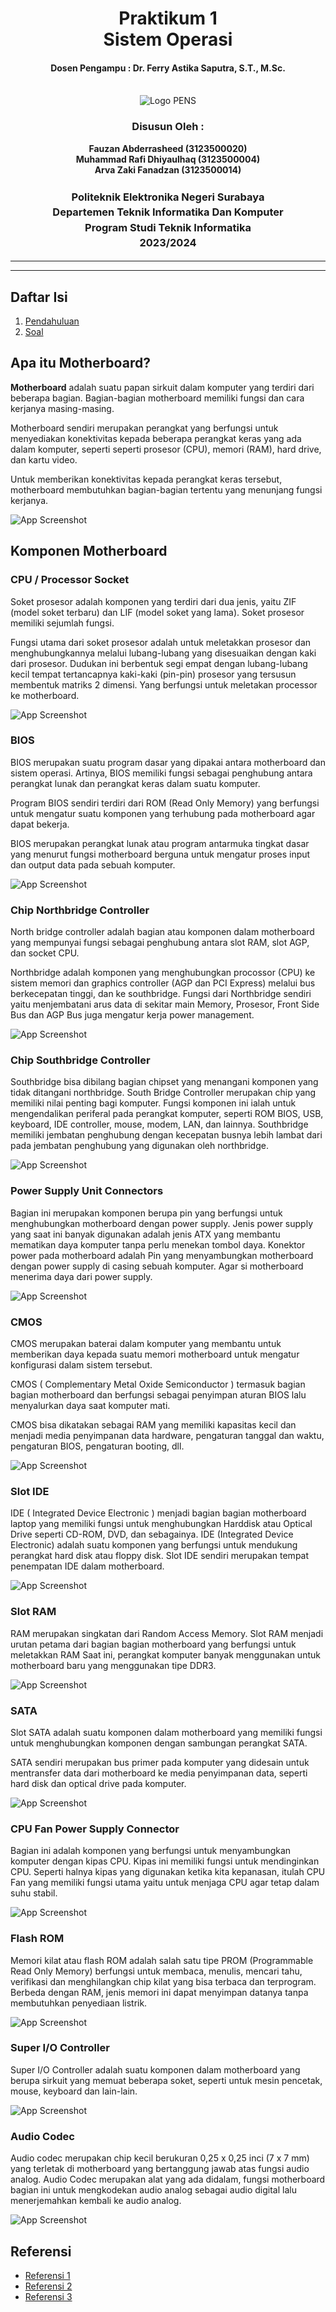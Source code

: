 <div align="center">
  <h1 style="text-align: center;font-weight: bold">Praktikum 1<br>Sistem Operasi</h1>
  <h4 style="text-align: center;">Dosen Pengampu : Dr. Ferry Astika Saputra, S.T., M.Sc.</h4>
</div>
<br />
<div align="center">
  <img src="https://upload.wikimedia.org/wikipedia/id/4/44/Logo_PENS.png" alt="Logo PENS">
  <h3 style="text-align: center;">Disusun Oleh : </h3>
  <p style="text-align: center;">
    <strong>Fauzan Abderrasheed (3123500020) </strong><br>
    <strong>Muhammad Rafi Dhiyaulhaq (3123500004) </strong><br>
    <strong>Arva Zaki Fanadzan (3123500014)</strong>
  </p>
<h3 style="text-align: center;line-height: 1.5">Politeknik Elektronika Negeri Surabaya<br>Departemen Teknik Informatika Dan Komputer<br>Program Studi Teknik Informatika<br>2023/2024</h3>
  <hr><hr>
</div>

## Daftar Isi
1. [Pendahuluan](#apa-itu-motherboard)
2. [Soal](#soal)

## Apa itu Motherboard?
<strong>Motherboard</strong> adalah suatu papan sirkuit dalam komputer yang terdiri dari beberapa bagian. Bagian-bagian motherboard memiliki fungsi dan cara kerjanya masing-masing.

Motherboard sendiri merupakan perangkat yang berfungsi untuk menyediakan konektivitas kepada beberapa perangkat keras yang ada dalam komputer, seperti seperti prosesor (CPU), memori (RAM), hard drive, dan kartu video.

Untuk memberikan konektivitas kepada perangkat keras tersebut, motherboard membutuhkan bagian-bagian tertentu yang menunjang fungsi kerjanya.

![App Screenshot](img/Motherboard.jpg)

## Komponen Motherboard

### CPU / Processor Socket
Soket prosesor adalah komponen yang terdiri dari dua jenis, yaitu ZIF (model soket terbaru) dan LIF (model soket yang lama). Soket prosesor memiliki sejumlah fungsi.

Fungsi utama dari soket prosesor adalah untuk meletakkan prosesor dan menghubungkannya melalui lubang-lubang yang disesuaikan dengan kaki dari prosesor. Dudukan ini berbentuk segi empat dengan lubang-lubang kecil tempat tertancapnya kaki-kaki (pin-pin) prosesor yang tersusun membentuk matriks 2 dimensi. Yang berfungsi untuk meletakan processor ke motherboard.

![App Screenshot](img/slot-cpu.jpg)

### BIOS 
BIOS merupakan suatu program dasar yang dipakai antara motherboard dan sistem operasi. Artinya, BIOS memiliki fungsi sebagai penghubung antara perangkat lunak dan perangkat keras dalam suatu komputer.

Program BIOS sendiri terdiri dari ROM (Read Only Memory) yang berfungsi untuk mengatur suatu komponen yang terhubung pada motherboard agar dapat bekerja.

BIOS merupakan perangkat lunak atau program antarmuka tingkat dasar yang menurut fungsi motherboard berguna untuk mengatur proses input dan output data pada sebuah komputer.

![App Screenshot](img/slot-bios.jpg)

### Chip Northbridge Controller 
North bridge controller adalah bagian atau komponen dalam motherboard yang mempunyai fungsi sebagai penghubung antara slot RAM, slot AGP, dan socket CPU.

Northbridge adalah komponen yang menghubungkan procossor (CPU) ke sistem memori dan graphics controller (AGP dan PCI Express) melalui bus berkecepatan tinggi, dan ke southbridge. Fungsi dari Northbridge sendiri yaitu menjembatani arus data di sekitar main Memory, Prosesor, Front Side Bus dan AGP Bus juga mengatur kerja power management.

![App Screenshot](img/Northbridge.jpg)

### Chip Southbridge Controller 
Southbridge bisa dibilang bagian chipset yang menangani komponen yang tidak ditangani northbridge. South Bridge Controller merupakan chip yang memiliki nilai penting bagi komputer. Fungsi komponen ini ialah untuk mengendalikan periferal pada perangkat komputer, seperti ROM BIOS, USB, keyboard, IDE controller, mouse, modem, LAN, dan lainnya. Southbridge memiliki jembatan penghubung dengan kecepatan busnya lebih lambat dari pada jembatan penghubung yang digunakan oleh northbridge.

![App Screenshot](img/southbridge.jpg)

### Power Supply Unit Connectors
Bagian ini merupakan komponen berupa pin yang berfungsi untuk menghubungkan motherboard dengan power supply. Jenis power supply yang saat ini banyak digunakan adalah jenis ATX yang membantu mematikan daya komputer tanpa perlu menekan tombol daya. Konektor power pada motherboard adalah Pin yang menyambungkan motherboard dengan power supply di casing sebuah komputer. Agar si motherboard menerima daya dari power supply.

![App Screenshot](img/slot-konektor-ps.jpg)

### CMOS
CMOS merupakan baterai dalam komputer yang membantu untuk memberikan daya kepada suatu memori motherboard untuk mengatur konfigurasi dalam sistem tersebut. 

CMOS ( Complementary Metal Oxide Semiconductor ) termasuk bagian bagian motherboard dan berfungsi sebagai penyimpan aturan BIOS lalu menyalurkan daya saat komputer mati.

CMOS bisa dikatakan sebagai RAM yang memiliki kapasitas kecil dan menjadi media penyimpanan data hardware, pengaturan tanggal dan waktu, pengaturan BIOS, pengaturan booting, dll.

![App Screenshot](img/slot-cmos.jpg)

### Slot IDE 
IDE ( Integrated Device Electronic ) menjadi bagian bagian motherboard laptop yang memiliki fungsi untuk menghubungkan Harddisk atau Optical Drive seperti CD-ROM, DVD, dan sebagainya. IDE (Integrated Device Electronic) adalah suatu komponen yang berfungsi untuk mendukung perangkat hard disk atau floppy disk. Slot IDE sendiri merupakan tempat penempatan IDE dalam motherboard.

![App Screenshot](img/slot-ide.jpg)

### Slot RAM
RAM merupakan singkatan dari Random Access Memory. Slot RAM menjadi urutan petama dari bagian bagian motherboard yang berfungsi untuk meletakkan RAM Saat ini, perangkat komputer banyak menggunakan untuk motherboard baru yang menggunakan tipe DDR3.

![App Screenshot](img/slot-ram.jpg)

### SATA
Slot SATA adalah suatu komponen dalam motherboard yang memiliki fungsi untuk menghubungkan komponen dengan sambungan perangkat SATA.

SATA sendiri merupakan bus primer pada komputer yang didesain untuk mentransfer data dari motherboard ke media penyimpanan data, seperti hard disk dan optical drive pada komputer.

![App Screenshot](img/slot-sata.jpg)

### CPU Fan Power Supply Connector
Bagian ini adalah komponen yang berfungsi untuk menyambungkan komputer dengan kipas CPU. Kipas ini memiliki fungsi untuk mendinginkan CPU. Seperti halnya kipas yang digunakan ketika kita kepanasan, itulah CPU Fan yang memiliki fungsi utama yaitu untuk menjaga CPU agar tetap dalam suhu stabil.

![App Screenshot](img/slot-konektor-cpu.jpg)

### Flash ROM
Memori kilat atau flash ROM adalah salah satu tipe PROM (Programmable Read Only Memory) berfungsi untuk membaca, menulis, mencari tahu, verifikasi dan menghilangkan chip kilat yang bisa  terbaca dan terprogram. Berbeda dengan RAM, jenis memori ini dapat menyimpan datanya tanpa membutuhkan penyediaan listrik.

![App Screenshot](img/slot-flashROM.jpg)

### Super I/O Controller 
Super I/O Controller adalah suatu komponen dalam motherboard yang berupa sirkuit yang memuat beberapa soket, seperti untuk mesin pencetak, mouse, keyboard dan lain-lain.

![App Screenshot](img/slot-super-io.jpg)

### Audio Codec
Audio codec merupakan chip kecil berukuran 0,25 x 0,25 inci (7 x 7 mm) yang terletak di motherboard yang bertanggung jawab atas fungsi audio analog. Audio Codec merupakan alat yang ada didalam, fungsi motherboard bagian ini untuk mengkodekan audio analog sebagai audio digital lalu menerjemahkan kembali ke audio analog.

![App Screenshot](img/slot-audio-codec.jpg)

## Referensi
<ul>
<li><a href = "https://kumparan.com/kabar-harian/bagian-bagian-motherboard-dan-fungsinya-1xjCtdWcq23">Referensi 1</a?></li>
<li><a href = "https://www.soaltekno.com/bagian-bagian-motherboard-dan-fungsinya/">Referensi 2</a?></li>
<li><a href = "https://www.kiosbarcode.com/blog/20-komponen-motherboard-pada-komputer/">Referensi 3</a?></li>

</ul>